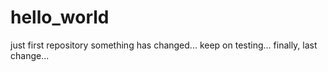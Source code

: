 # hello_world
just first repository
something has changed...
keep on testing...
finally, last change...
